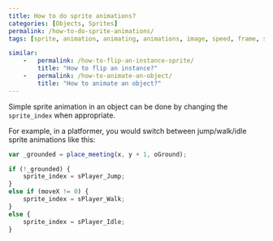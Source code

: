 ```yaml
---
title: How to do sprite animations?
categories: [Objects, Sprites]
permalink: /how-to-do-sprite-animations/
tags: [sprite, animation, animating, animations, image, speed, frame, state]

similar:
    -   permalink: /how-to-flip-an-instance-sprite/
        title: "How to flip an instance?"
    -   permalink: /how-to-animate-an-object/
        title: "How to animate an object?"
---
```


Simple sprite animation in an object can be done by changing the `sprite_index` when appropriate.

For example, in a platformer, you would switch between jump/walk/idle sprite animations like this:

```js
var _grounded = place_meeting(x, y + 1, oGround);

if (!_grounded) {
    sprite_index = sPlayer_Jump;
}
else if (moveX != 0) {
    sprite_index = sPlayer_Walk;
}
else {
    sprite_index = sPlayer_Idle;
}
```